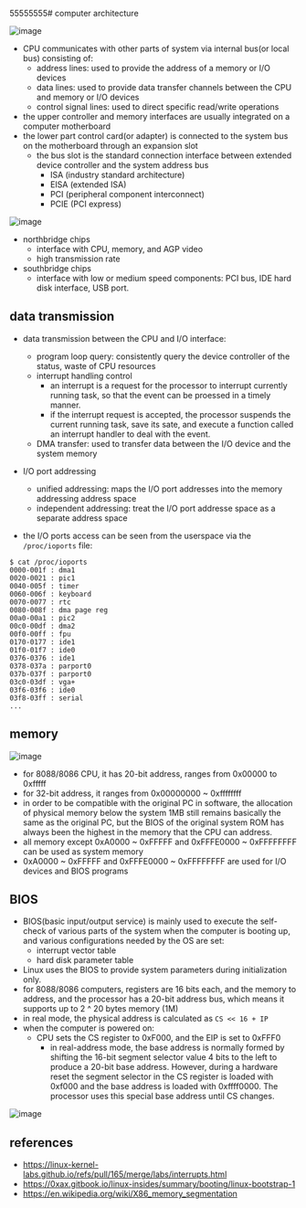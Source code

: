 55555555# computer architecture

![image](https://user-images.githubusercontent.com/35479537/218302520-a7e353ce-5917-4b9d-bd55-a2ed02c29ac5.png)

* CPU communicates with other parts of system via internal bus(or local bus) consisting of:
    * address lines: used to provide the address of a memory or I/O devices
    * data lines: used to provide data transfer channels between the CPU and memory or I/O devices
    * control signal lines: used to direct specific read/write operations
* the upper controller and memory interfaces are usually integrated on a computer motherboard
* the lower part control card(or adapter) is connected to the system bus on the motherboard through an expansion slot
    * the bus slot is the standard connection interface between extended device controller and the system address bus
        * ISA (industry standard architecture)
        * EISA (extended ISA)
        * PCI (peripheral component interconnect)
        * PCIE (PCI express)
 
 ![image](https://user-images.githubusercontent.com/35479537/218302951-00157255-0aec-4322-b48e-0505c4ae3610.png)
* northbridge chips
    * interface with CPU, memory, and AGP video
    * high transmission rate
* southbridge chips
    * interface with low or medium speed components: PCI bus, IDE hard disk interface, USB port.
 

## data transmission
* data transmission between the CPU and I/O interface:
    * program loop query: consistently query the device controller of the status, waste of CPU resources
    * interrupt handling control
        * an interrupt is a request for the processor to interrupt currently running task, so that the event can be proessed in a timely manner.
        * if the interrupt request is accepted, the processor suspends the current running task, save its sate, and execute a function called an interrupt handler to deal with the event.
    * DMA transfer: used to transfer data between the I/O device and the system memory

* I/O port addressing
    * unified addressing: maps the I/O port addresses into the memory addressing address space
    * independent addressing: treat the I/O port addresse space as a separate address space

* the I/O ports access can be seen from the userspace via the `/proc/ioports` file:
```
$ cat /proc/ioports
0000-001f : dma1
0020-0021 : pic1
0040-005f : timer
0060-006f : keyboard
0070-0077 : rtc
0080-008f : dma page reg
00a0-00a1 : pic2
00c0-00df : dma2
00f0-00ff : fpu
0170-0177 : ide1
01f0-01f7 : ide0
0376-0376 : ide1
0378-037a : parport0
037b-037f : parport0
03c0-03df : vga+
03f6-03f6 : ide0
03f8-03ff : serial
...
```


## memory
![image](https://user-images.githubusercontent.com/35479537/218305460-3aa46b5b-3440-4866-a3b7-78abfb1e0e53.png)
* for 8088/8086 CPU, it has 20-bit address, ranges from 0x00000 to 0xfffff
* for 32-bit address, it ranges from 0x00000000 ~ 0xffffffff
* in order to be compatible with the original PC in software, the allocation of physical memory below the system 1MB still remains basically the same as the original PC, but the BIOS of the original system ROM has always been the highest in the memory that the CPU can address.
* all memory except 0xA0000 ~ 0xFFFFF and 0xFFFE0000 ~ 0xFFFFFFFF can be used as system memory
* 0xA0000 ~ 0xFFFFF and 0xFFFE0000 ~ 0xFFFFFFFF are used for I/O devices and BIOS programs

## BIOS
* BIOS(basic input/output service) is mainly used to execute the self-check of various parts of the system when the computer is booting up, and various configurations needed by the OS are set:
    * interrupt vector table
    * hard disk parameter table
* Linux uses the BIOS to provide system parameters during initialization only.
* for 8088/8086 computers, registers are 16 bits each, and the memory to address, and the processor has a 20-bit address bus, which means it supports up to 2 ^ 20 bytes memory (1M)
* in real mode, the physical address is calculated as `CS << 16 + IP`
* when the computer is powered on:
    * CPU sets the CS register to 0xF000, and the EIP is set to 0xFFF0
        * in real-address mode, the base address is normally formed by shifting the 16-bit segment selector value 4 bits to the left to produce a 20-bit base address. However, during a hardware reset the segment selector in the CS register is loaded with 0xf000 and the base address is loaded with 0xffff0000. The processor uses this special base address until CS changes.

![image](https://user-images.githubusercontent.com/35479537/218474185-df204f7a-e2da-462e-939e-347faaae59d9.png)


## references
* https://linux-kernel-labs.github.io/refs/pull/165/merge/labs/interrupts.html
* https://0xax.gitbook.io/linux-insides/summary/booting/linux-bootstrap-1
* https://en.wikipedia.org/wiki/X86_memory_segmentation
